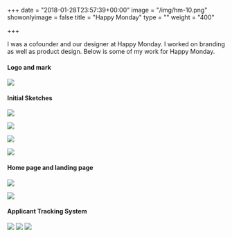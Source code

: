+++
date = "2018-01-28T23:57:39+00:00"
image = "/img/hm-10.png"
showonlyimage = false
title = "Happy Monday"
type = ""
weight = "400"

+++
<!--more-->
I was a cofounder and our designer at Happy Monday. I worked on branding as well as product design. Below is some of my work for Happy Monday.

#### Logo and mark
![](/img/hm-2.png)

#### Initial Sketches
![](/img/hm-3.png)

![](/img/hm-4.png)

![](/img/hm-5.png)

![](/img/hm-6.png)

#### Home page and landing page

![](/img/hm-7.png)

![](/img/hm-8.png)

#### Applicant Tracking System
![](/img/hm-9.png)
![](/img/hm-10.png)
![](/img/hm-11.png)